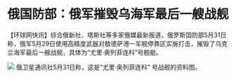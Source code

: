 

# 俄国防部：俄军摧毁乌海军最后一艘战舰

【环球网快讯】综合俄新社、塔斯社等多家俄媒最新报道，俄罗斯国防部5月31日称，俄军5月29日使用高精度武器对敖德萨港一军舰停靠区实施打击，摧毁了乌克兰海军最后一艘战舰，具体为“尤里·奥列菲连科”号舰艇。

![](https://inews.gtimg.com/om_bt/OGSSOdT9N7bJX0sif2qoiM5snsucFdYNptCcUcwMXI3tIAA/1000)
俄卫星通讯社5月31日称，这是“尤里·奥列菲连科” 号战舰的资料图。

